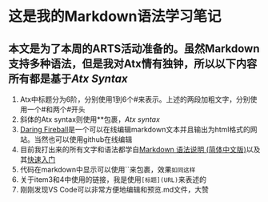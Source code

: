 # 这是我的Markdown语法学习笔记

## 本文是为了本周的ARTS活动准备的。虽然Markdown支持多种语法，但是我对Atx情有独钟，所以以下内容所有都是基于*Atx Syntax*


1. Atx中标题分为6阶，分别使用1到6个#来表示。上述的两段加粗文字，分别使用一个#和两个#开头
2. 斜体的Atx syntax则使用**包裹，*Atx syntax*
3. [Daring Fireball](http://daringfireball.net/projects/markdown/dingus)是一个可以在线编辑markdown文本并且输出为html格式的网站。当然也可以使用github在线编辑
4. 目前我打出来的所有文字和语法都学自[Markdown 语法说明 (简体中文版)](https://www.appinn.com/markdown/index.html)以及其[快速入门](https://www.appinn.com/markdown/basic.html)
5. 代码在markdown中显示可以使用``来包裹，效果`如同这样`
6. 关于item3和4中使用的链接，我是使用`[标题](URL)`来表述的
7. 刚刚发现VS Code可以非常方便地编辑和预览.md文件，大赞

